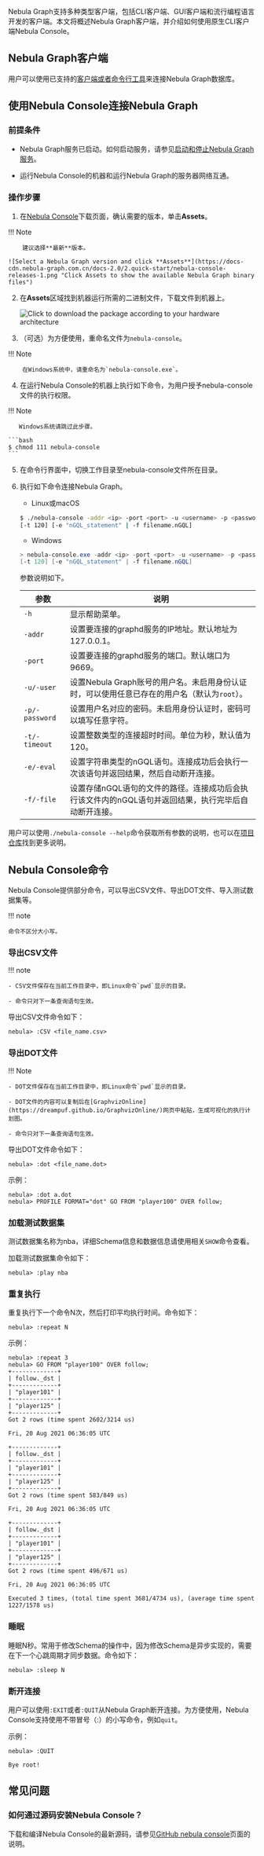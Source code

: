Nebula Graph支持多种类型客户端，包括CLI客户端、GUI客户端和流行编程语言开发的客户端。本文将概述Nebula Graph客户端，并介绍如何使用原生CLI客户端Nebula Console。

## Nebula Graph客户端

用户可以使用已支持的[客户端或者命令行工具](../20.appendix/6.eco-tool-version.md)来连接Nebula Graph数据库。

<!-- TODO 云服务未能和 v{{ nebula.release }} 一起发布.
如果还没有Nebula Graph数据库，建议尝试云服务[Nebula Graph Cloud Service](https://cloud.nebula-graph.com.cn/)。Nebula Graph Cloud Service支持按需部署和快速搭建，并且使用Nebula Graph Studio作为默认客户端。
-->

## 使用Nebula Console连接Nebula Graph

### 前提条件

- Nebula Graph服务已启动。如何启动服务，请参见[启动和停止Nebula Graph服务](../2.quick-start/5.start-stop-service.md)。

- 运行Nebula Console的机器和运行Nebula Graph的服务器网络互通。

### 操作步骤

1. 在[Nebula Console](../reuse/console.png "the nebula-console Releases page")下载页面，确认需要的版本，单击**Assets**。

  !!! Note
    
        建议选择**最新**版本。

    ![Select a Nebula Graph version and click **Assets**](https://docs-cdn.nebula-graph.com.cn/docs-2.0/2.quick-start/nebula-console-releases-1.png "Click Assets to show the available Nebula Graph binary files")

2. 在**Assets**区域找到机器运行所需的二进制文件，下载文件到机器上。

    ![Click to download the package according to your hardware architecture](../reuse/assets.png "Click the package name to download it")

3. （可选）为方便使用，重命名文件为`nebula-console`。

  !!! Note

        在Windows系统中，请重命名为`nebula-console.exe`。

4. 在运行Nebula Console的机器上执行如下命令，为用户授予nebula-console文件的执行权限。

  !!! Note
    
       Windows系统请跳过此步骤。

    ```bash
    $ chmod 111 nebula-console
    ```

5. 在命令行界面中，切换工作目录至nebula-console文件所在目录。

6. 执行如下命令连接Nebula Graph。

    - Linux或macOS

    ```bash
    $ ./nebula-console -addr <ip> -port <port> -u <username> -p <password>
    [-t 120] [-e "nGQL_statement" | -f filename.nGQL]
    ```

    - Windows

    ```powershell
    > nebula-console.exe -addr <ip> -port <port> -u <username> -p <password>
    [-t 120] [-e "nGQL_statement" | -f filename.nGQL]
    ```

    参数说明如下。

    | 参数 | 说明 |
    | - | - |
    | `-h` | 显示帮助菜单。 |
    | `-addr` | 设置要连接的graphd服务的IP地址。默认地址为127.0.0.1。|
    | `-port` | 设置要连接的graphd服务的端口。默认端口为9669。|
    | `-u/-user` | 设置Nebula Graph账号的用户名。未启用身份认证时，可以使用任意已存在的用户名（默认为`root`）。 |
    | `-p/-password` | 设置用户名对应的密码。未启用身份认证时，密码可以填写任意字符。 |
    | `-t/-timeout`  | 设置整数类型的连接超时时间。单位为秒，默认值为120。 |
    | `-e/-eval` | 设置字符串类型的nGQL语句。连接成功后会执行一次该语句并返回结果，然后自动断开连接。 |
    | `-f/-file` | 设置存储nGQL语句的文件的路径。连接成功后会执行该文件内的nGQL语句并返回结果，执行完毕后自动断开连接。 |

用户可以使用`./nebula-console --help`命令获取所有参数的说明，也可以在[项目仓库](https://github.com/vesoft-inc/nebula-console/tree/v2.0.0-ga)找到更多说明。

## Nebula Console命令

Nebula Console提供部分命令，可以导出CSV文件、导出DOT文件、导入测试数据集等。

!!! note

    命令不区分大小写。

### 导出CSV文件

!!! note

    - CSV文件保存在当前工作目录中，即Linux命令`pwd`显示的目录。

    - 命令只对下一条查询语句生效。

导出CSV文件命令如下：

```ngql
nebula> :CSV <file_name.csv>
```

### 导出DOT文件

!!! Note

    - DOT文件保存在当前工作目录中，即Linux命令`pwd`显示的目录。

    - DOT文件的内容可以复制后在[GraphvizOnline](https://dreampuf.github.io/GraphvizOnline/)网页中粘贴，生成可视化的执行计划图。

    - 命令只对下一条查询语句生效。

导出DOT文件命令如下：

```ngql
nebula> :dot <file_name.dot>
```

示例：

```ngql
nebula> :dot a.dot
nebula> PROFILE FORMAT="dot" GO FROM "player100" OVER follow;
```

### 加载测试数据集

测试数据集名称为nba，详细Schema信息和数据信息请使用相关`SHOW`命令查看。

加载测试数据集命令如下：

```ngql
nebula> :play nba
```

### 重复执行

重复执行下一个命令N次，然后打印平均执行时间。命令如下：

```ngql
nebula> :repeat N
```

示例：

```ngql
nebula> :repeat 3
nebula> GO FROM "player100" OVER follow;
+-------------+
| follow._dst |
+-------------+
| "player101" |
+-------------+
| "player125" |
+-------------+
Got 2 rows (time spent 2602/3214 us)

Fri, 20 Aug 2021 06:36:05 UTC

+-------------+
| follow._dst |
+-------------+
| "player101" |
+-------------+
| "player125" |
+-------------+
Got 2 rows (time spent 583/849 us)

Fri, 20 Aug 2021 06:36:05 UTC

+-------------+
| follow._dst |
+-------------+
| "player101" |
+-------------+
| "player125" |
+-------------+
Got 2 rows (time spent 496/671 us)

Fri, 20 Aug 2021 06:36:05 UTC

Executed 3 times, (total time spent 3681/4734 us), (average time spent 1227/1578 us)
```

### 睡眠

睡眠N秒。常用于修改Schema的操作中，因为修改Schema是异步实现的，需要在下一个心跳周期才同步数据。命令如下：

```ngql
nebula> :sleep N
```

### 断开连接

用户可以使用`:EXIT`或者`:QUIT`从Nebula Graph断开连接。为方便使用，Nebula Console支持使用不带冒号（:）的小写命令，例如`quit`。

示例：

```ngql
nebula> :QUIT

Bye root!
```

## 常见问题

### 如何通过源码安装Nebula Console？

下载和编译Nebula Console的最新源码，请参见[GitHub nebula console](https://github.com/vesoft-inc/nebula-console#build-nebula-graph-console)页面的说明。
